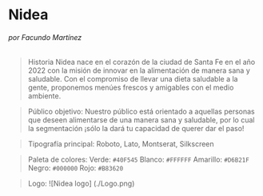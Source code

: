 # Nidea
###### por Facundo Martínez

> Historia
Nidea nace en el corazón de la ciudad de Santa Fe en el año 2022 con la misión de innovar en la alimentación de manera sana y saludable.
Con el compromiso de llevar una dieta saludable a la gente, proponemos menúes frescos y amigables con el medio ambiente.

> Público objetivo: 
Nuestro público está orientado a aquellas personas que deseen alimentarse de una manera sana y saludable, por lo cual la segmentación ¡sólo la dará tu capacidad de querer dar el paso!

> Tipografía principal: 
Roboto, Lato, Montserat, Silkscreen

> Paleta de colores:
Verde: `#40F545`
Blanco: `#FFFFFF`
Amarillo: `#D6B21F`
Negro: `#000000`
Rojo: `#B83620`

> Logo:
![Nidea logo] (./Logo.png)